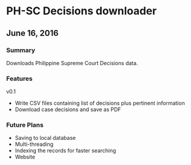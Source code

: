 PH-SC Decisions downloader
================
June 16, 2016
------------------------------------------------------------------------
### Summary

Downloads Philippine Supreme Court Decisions data.

### Features

v0.1
- Write CSV files containing list of decisions plus pertinent information
- Download case decisions and save as PDF

### Future Plans

- Saving to local database
- Multi-threading
- Indexing the records for faster searching
- Website
